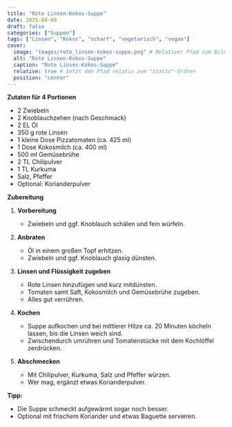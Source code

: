 ```yaml
---
title: "Rote Linsen-Kokos-Suppe"
date: 2025-04-09
draft: false
categories: ["Suppen"]
tags: ["Linsen", "Kokos", "scharf", "vegetarisch", "vegan"]
cover:
  image: "images/rote_linsen-kokos-suppe.png" # Relativer Pfad zum Bild
  alt: "Rote Linsen-Kokos-Suppe"
  caption: "Rote Linsen-Kokos-Suppe"
  relative: true # Setzt den Pfad relativ zum "static"-Ordner
  position: "center"
---
```


<div class="container2col">

  <div class="zutaten">

  **Zutaten für 4 Portionen**  
  - 2 Zwiebeln  
  - 2 Knoblauchzehen (nach Geschmack) 
  - 2 EL Öl  
  - 350 g rote Linsen  
  - 1 kleine Dose Pizzatomaten (ca. 425 ml)  
  - 1 Dose Kokosmilch (ca. 400 ml)  
  - 500 ml Gemüsebrühe  
  - 2 TL Chilipulver  
  - 1 TL Kurkuma  
  - Salz, Pfeffer  
  - Optional: Korianderpulver  

  </div>

  <div class="zubereitung">

  **Zubereitung**  

  1. **Vorbereitung**  
     - Zwiebeln und ggf. Knoblauch schälen und fein würfeln.  

  2. **Anbraten**  
     - Öl in einem großen Topf erhitzen.  
     - Zwiebeln und ggf. Knoblauch glasig dünsten.  

  3. **Linsen und Flüssigkeit zugeben**  
     - Rote Linsen hinzufügen und kurz mitdünsten.  
     - Tomaten samt Saft, Kokosmilch und Gemüsebrühe zugeben.  
     - Alles gut verrühren.  

  4. **Kochen**  
     - Suppe aufkochen und bei mittlerer Hitze ca. 20 Minuten köcheln lassen, bis die Linsen weich sind.  
     - Zwischendurch umrühren und Tomatenstücke mit dem Kochlöffel zerdrücken.  

  5. **Abschmecken**  
     - Mit Chilipulver, Kurkuma, Salz und Pfeffer würzen.  
     - Wer mag, ergänzt etwas Korianderpulver.  

  **Tipp:**  
  - Die Suppe schmeckt aufgewärmt sogar noch besser.  
  - Optional mit frischem Koriander und etwas Baguette servieren.  

  </div>

</div>
